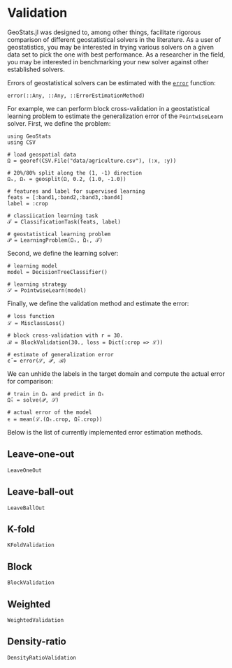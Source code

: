 # Validation

GeoStats.jl was designed to, among other things, facilitate rigorous comparison
of different geostatistical solvers in the literature. As a user of geostatistics,
you may be interested in trying various solvers on a given data set to pick the
one with best performance. As a researcher in the field, you may be interested in
benchmarking your new solver against other established solvers.

Errors of geostatistical solvers can be estimated with the [`error`](@ref) function:

```@docs
error(::Any, ::Any, ::ErrorEstimationMethod)
```

For example, we can perform block cross-validation in a geostatistical learning problem
to estimate the generalization error of the `PointwiseLearn` solver. First, we define
the problem:

```@example error
using GeoStats
using CSV

# load geospatial data
Ω = georef(CSV.File("data/agriculture.csv"), (:x, :y))

# 20%/80% split along the (1, -1) direction
Ωₛ, Ωₜ = geosplit(Ω, 0.2, (1.0, -1.0))

# features and label for supervised learning
feats = [:band1,:band2,:band3,:band4]
label = :crop

# classiication learning task
𝒯 = ClassificationTask(feats, label)

# geostatistical learning problem
𝒫 = LearningProblem(Ωₛ, Ωₜ, 𝒯)
```

Second, we define the learning solver:

```@example error
# learning model
model = DecisionTreeClassifier()
	
# learning strategy
𝒮 = PointwiseLearn(model)
```

Finally, we define the validation method and estimate the error:

```@example error
# loss function
ℒ = MisclassLoss()

# block cross-validation with r = 30.
ℬ = BlockValidation(30., loss = Dict(:crop => ℒ))

# estimate of generalization error
ϵ̂ = error(𝒮, 𝒫, ℬ)
```

We can unhide the labels in the target domain and compute the actual
error for comparison:

```@example error
# train in Ωₛ and predict in Ωₜ
Ω̂ₜ = solve(𝒫, 𝒮)
	
# actual error of the model
ϵ = mean(ℒ.(Ωₜ.crop, Ω̂ₜ.crop))
```

Below is the list of currently implemented error estimation methods.

## Leave-one-out

```@docs
LeaveOneOut
```

## Leave-ball-out

```@docs
LeaveBallOut
```

## K-fold

```@docs
KFoldValidation
```

## Block

```@docs
BlockValidation
```

## Weighted

```@docs
WeightedValidation
```

## Density-ratio

```@docs
DensityRatioValidation
```
